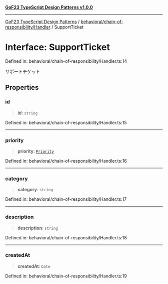[**GoF23 TypeScript Design Patterns v1.0.0**](../../../../README.md)

***

[GoF23 TypeScript Design Patterns](../../../../README.md) / [behavioral/chain-of-responsibility/Handler](../README.md) / SupportTicket

# Interface: SupportTicket

Defined in: behavioral/chain-of-responsibility/Handler.ts:14

サポートチケット

## Properties

### id

> **id**: `string`

Defined in: behavioral/chain-of-responsibility/Handler.ts:15

***

### priority

> **priority**: [`Priority`](../enumerations/Priority.md)

Defined in: behavioral/chain-of-responsibility/Handler.ts:16

***

### category

> **category**: `string`

Defined in: behavioral/chain-of-responsibility/Handler.ts:17

***

### description

> **description**: `string`

Defined in: behavioral/chain-of-responsibility/Handler.ts:18

***

### createdAt

> **createdAt**: `Date`

Defined in: behavioral/chain-of-responsibility/Handler.ts:19
